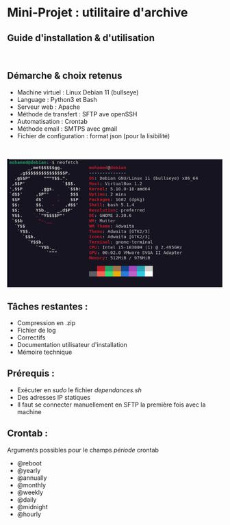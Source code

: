 # **Mini-Projet : utilitaire d'archive**

## **Guide d'installation & d'utilisation**

<br>

## Démarche & choix retenus

- Machine virtuel : Linux Debian 11 (bullseye)
- Language : Python3 et Bash
- Serveur web : Apache
- Méthode de transfert : SFTP ave openSSH
- Automatisation : Crontab
- Méthode email : SMTPS avec gmail
- Fichier de configuration : format json (pour la lisibilité)

<br>

![alt text](neofetch.png)

## Tâches restantes :

- Compression en .zip
- Fichier de log
- Correctifs
- Documentation utilisateur d'installation
- Mémoire technique

## Prérequis :

- Exécuter en _sudo_ le fichier _dependances.sh_
- Des adresses IP statiques
- Il faut se connecter manuellement en SFTP la première fois avec la machine

## Crontab :

Arguments possibles pour le champs _période_ crontab

- @reboot
- @yearly
- @annually
- @monthly
- @weekly
- @daily
- @midnight
- @hourly
